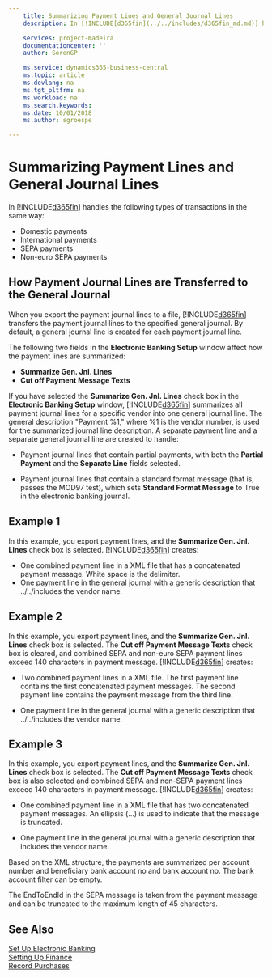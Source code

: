 ```yaml
---
    title: Summarizing Payment Lines and General Journal Lines
    description: In [!INCLUDE[d365fin](../../includes/d365fin_md.md)] handles several types of transactions in the same way.

    services: project-madeira 
    documentationcenter: ''
    author: SorenGP

    ms.service: dynamics365-business-central
    ms.topic: article
    ms.devlang: na
    ms.tgt_pltfrm: na
    ms.workload: na
    ms.search.keywords:
    ms.date: 10/01/2018
    ms.author: sgroespe

---
```

# Summarizing Payment Lines and General Journal Lines
In [!INCLUDE[d365fin](../../includes/d365fin_md.md)] handles the following types of transactions in the same way:  

- Domestic payments  
- International payments  
- SEPA payments  
- Non-euro SEPA payments  

## How Payment Journal Lines are Transferred to the General Journal  
When you export the payment journal lines to a file, [!INCLUDE[d365fin](../../includes/d365fin_md.md)] transfers the payment journal lines to the specified general journal. By default, a general journal line is created for each payment journal line.  

The following two fields in the **Electronic Banking Setup** window affect how the payment lines are summarized:  

- **Summarize Gen. Jnl. Lines**  
- **Cut off Payment Message Texts**  

If you have selected the **Summarize Gen. Jnl. Lines** check box in the **Electronic Banking Setup** window, [!INCLUDE[d365fin](../../includes/d365fin_md.md)] summarizes all payment journal lines for a specific vendor into one general journal line. The general description "Payment %1," where %1 is the vendor number, is used for the summarized journal line description. A separate payment line and a separate general journal line are created to handle:  

- Payment journal lines that contain partial payments, with both the **Partial Payment** and the **Separate Line** fields selected.  

- Payment journal lines that contain a standard format message (that is, passes the MOD97 test), which sets **Standard Format Message** to True in the electronic banking journal.  

## Example 1  
In this example, you export payment lines, and the **Summarize Gen. Jnl. Lines** check box is selected. [!INCLUDE[d365fin](../../includes/d365fin_md.md)] creates:  

- One combined payment line in a XML file that has a concatenated payment message. White space is the delimiter.  
- One payment line in the general journal with a generic description that ../../includes the vendor name.  

## Example 2  
In this example, you export payment lines, and the **Summarize Gen. Jnl. Lines** check box is selected. The **Cut off Payment Message Texts** check box is cleared, and combined SEPA and non-euro SEPA payment lines exceed 140 characters in payment message. [!INCLUDE[d365fin](../../includes/d365fin_md.md)] creates:  

- Two combined payment lines in a XML file. The first payment line contains the first concatenated payment messages. The second payment line contains the payment message from the third line.  

- One payment line in the general journal with a generic description that ../../includes the vendor name.  

## Example 3  
In this example, you export payment lines, and the **Summarize Gen. Jnl. Lines** check box is selected. The **Cut off Payment Message Texts** check box is also selected and combined SEPA and non-SEPA payment lines exceed 140 characters in payment message. [!INCLUDE[d365fin](../../includes/d365fin_md.md)] creates:  

- One combined payment line in a XML file that has two concatenated payment messages. An ellipsis (…) is used to indicate that the message is truncated.  

- One payment line in the general journal with a generic description that includes the vendor name.  

Based on the XML structure, the payments are summarized per account number and beneficiary bank account no and bank account no. The bank account filter can be empty.  

The EndToEndId in the SEPA message is taken from the payment message and can be truncated to the maximum length of 45 characters.  

## See Also  
 [Set Up Electronic Banking](how-to-set-up-electronic-banking.md)   
 [Setting Up Finance](../../finance-setup-finance.md)  
 [Record Purchases](../../purchasing-how-record-purchases.md) 
